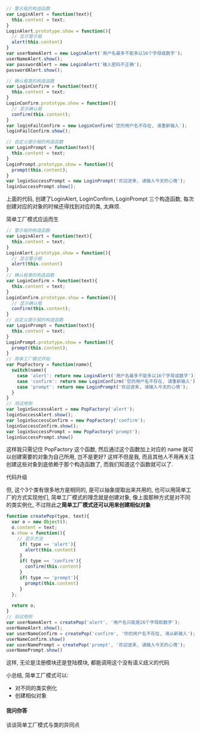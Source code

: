 ```javascript
// 警示框的构造函数
var LoginAlert = function(text){
  this.content = text;
}
LoginAlert.prototype.show = function(){
  // 显示警示框
  alert(this.content)
}
var userNameAlert = new LoginAlert('用户名最多不能多以16个字母或数字');
userNameAlert.show();
var passwordAlert = new LoginAlert('输入密码不正确');
passwordAlert.show();

// 确认框类的构造函数
var LoginConfirm = function(text){
  this.content = text;
}
LoginConfirm.prototype.show = function(){
  // 显示确认框
  confirm(this.content);
}
var loginFailConfirm = new LoginConfirm('您的用户名不存在, 请重新输入');
loginFailConfirm.show();

// 自定义提示框的构造函数
var LoginPrompt = function(text){
  this.content = text;
}
LoginPrompt.prototype.show = function(){
  prompt(this.content);
}
var loginSuccessPrompt = new LoginPrompt('欢迎进来, 请输入今天的心情');
loginSuccessPrompt.show();
```

上面的代码, 创建了LoginAlert, LoginConfirm, LoginPrompt 三个构造函数, 每次创建对应的对象的时候还得找到对应的类, 太麻烦.

简单工厂模式应运而生

```javascript
// 警示框的构造函数
var LoginAlert = function(text){
  this.content = text;
}
LoginAlert.prototype.show = function(){
  // 显示警示框
  alert(this.content)
}
// 确认框类的构造函数
var LoginConfirm = function(text){
  this.content = text;
}
LoginConfirm.prototype.show = function(){
  // 显示确认框
  confirm(this.content);
}
// 自定义提示框的构造函数
var LoginPrompt = function(text){
  this.content = text;
}
LoginPrompt.prototype.show = function(){
  prompt(this.content);
}
// 简单工厂模式开始
var PopFactory = function(name){
  switch(name){
    case 'alert': return new LoginAlert('用户名最多不能多以16个字母或数字');
    case 'confirm': return new LoginConfirm('您的用户名不存在, 请重新输入');
    case 'prompt': return new LoginPrompt('欢迎进来, 请输入今天的心情');
  }
}
// 测试用例
var loginSuccessAlert = new PopFactory('alert');
loginSuccessAlert.show();
var loginSuccessConfirm = new PopFactory('confirm');
loginSuccessConfirm.show();
var loginSuccessPrompt = new PopFactory('prompt');
loginSuccessPrompt.show()
```

这样我只需记住 PopFactory 这个函数, 然后通过这个函数加上对应的 name 就可以创建需要的对象为自己所用, 岂不是更好? 这样不但是我, 而且其他人不用再关注创建这些对象到底依赖于那个构造函数了, 而我们知道这个函数就可以了.

代码升级

但, 这个3个类有很多地方是相同的, 是可以抽象提取出来共用的, 也可以用简单工厂的方式实现他们, 简单工厂模式的理念就是创建对象, 像上面那种方式是对不同的类实例化, 不过除此之**简单工厂模式还可以用来创建相似对象**

```javascript
function createPop(type, text){
  var o = new Object();
  o.content = text;
  o.show = function(){
    // 显示方法
     if( type == 'alert'){
       alert(this.content)
     }
     if( type == 'confirm'){
       confirm(this.content)
     }
     if( type == 'prompt'){
       prompt(this.content)
     }
  };
 
  return o;
}
// 测试用例
var userNameAlert = createPop('alert', '用户名只能是26个字母和数字');
userNameAlert.show();
var userNameConfirm = createPop('confirm', '你的用户名不存在, 请从新输入');
userNameConfirm.show()
var userNamePrompt = createPop('prompt', '欢迎进来, 请输入今天的心情');
userNamePrompt.show()
```
这样, 无论是注册模块还是登陆模块, 都能调用这个没有语义歧义的代码

小总结, 简单工厂模式可以:

- 对不同的类实例化
- 创建相似对象

#### 我问你答

谈谈简单工厂模式与类的异同点